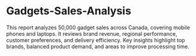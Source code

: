 # Gadgets-Sales-Analysis
This report analyzes 50,000 gadget sales across Canada, covering mobile phones and laptops. It reviews brand revenue, regional performance, customer preferences, and delivery efficiency. Key insights highlight top brands, balanced product demand, and areas to improve processing time.
